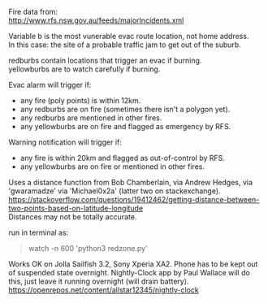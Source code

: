 Fire data from:  
http://www.rfs.nsw.gov.au/feeds/majorIncidents.xml  


Variable b is the most vunerable evac route location, not home address.  
In this case: the site of a probable traffic jam to get out of the suburb.

redburbs contain locations that trigger an evac if burning.  
yellowburbs are to watch carefully if burning. 

Evac alarm will trigger if:
* any fire (poly points) is within 12km.
* any redburbs are on fire (sometimes there isn't a polygon yet).
* any redburbs are mentioned in other fires.
* any yellowburbs are on fire and flagged as emergency by RFS.

Warning notification will trigger if:
* any fire is within 20km and flagged as out-of-control by RFS.
* any yellowburbs are on fire or mentioned in other fires.

Uses a distance function from Bob Chamberlain, via Andrew Hedges, via 'gwaramadze' via 'Michael0x2a' (latter two on stackexchange).  
https://stackoverflow.com/questions/19412462/getting-distance-between-two-points-based-on-latitude-longitude  
Distances may not be totally accurate.  

run in terminal as:
> watch -n 600 'python3 redzone.py'

Works OK on Jolla Sailfish 3.2, Sony Xperia XA2. 
Phone has to be kept out of suspended state overnight. 
Nightly-Clock app by Paul Wallace will do this, just leave it running overnight (will drain battery).  
https://openrepos.net/content/allstar12345/nightly-clock  
